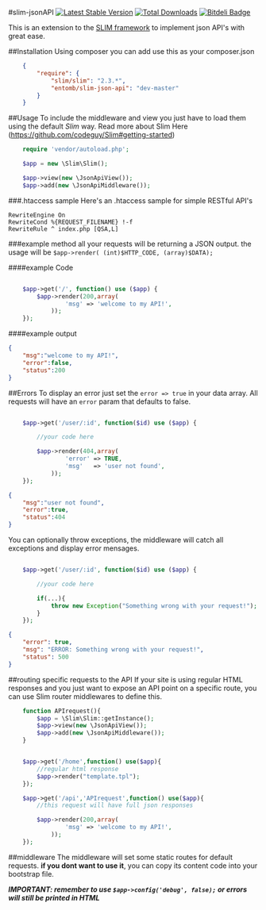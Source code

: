 #slim-jsonAPI
[![Latest Stable Version](https://poser.pugx.org/entomb/slim-json-api/v/stable.png)](https://packagist.org/packages/entomb/slim-json-api)
[![Total Downloads](https://poser.pugx.org/entomb/slim-json-api/downloads.png)](https://packagist.org/packages/entomb/slim-json-api)
[![Bitdeli Badge](https://d2weczhvl823v0.cloudfront.net/entomb/slim-json-api/trend.png)](https://bitdeli.com/free "Bitdeli Badge")

This is an extension to the [SLIM framework](https://github.com/codeguy/Slim) to implement json API's with great ease.

##Installation
Using composer you can add use this as your composer.json

```json
    {
        "require": {
            "slim/slim": "2.3.*",
            "entomb/slim-json-api": "dev-master"
        }
    }

```

##Usage
To include the middleware and view you just have to load them using the default _Slim_ way.
Read more about Slim Here (https://github.com/codeguy/Slim#getting-started)

```php
    require 'vendor/autoload.php';

    $app = new \Slim\Slim();

    $app->view(new \JsonApiView());
    $app->add(new \JsonApiMiddleware());
```

###.htaccess sample
Here's an .htaccess sample for simple RESTful API's
```
RewriteEngine On
RewriteCond %{REQUEST_FILENAME} !-f
RewriteRule ^ index.php [QSA,L]
```

###example method
all your requests will be returning a JSON output.
the usage will be `$app->render( (int)$HTTP_CODE, (array)$DATA);`

####example Code 
```php

    $app->get('/', function() use ($app) {
        $app->render(200,array(
                'msg' => 'welcome to my API!',
            ));
    });

```


####example output
```json
{
    "msg":"welcome to my API!",
    "error":false,
    "status":200
}

```

##Errors
To display an error just set the `error => true` in your data array.
All requests will have an `error` param that defaults to false.

```php

    $app->get('/user/:id', function($id) use ($app) {

        //your code here

        $app->render(404,array(
                'error' => TRUE,
                'msg'   => 'user not found',
            ));
    });

```
```json
{
    "msg":"user not found",
    "error":true,
    "status":404
}

```

You can optionally throw exceptions, the middleware will catch all exceptions and display error mensages.

```php

    $app->get('/user/:id', function($id) use ($app) {

        //your code here

        if(...){
            throw new Exception("Something wrong with your request!");
        }
    });

```
```json
{
    "error": true,
    "msg": "ERROR: Something wrong with your request!",
    "status": 500
}

```


##routing specific requests to the API
If your site is using regular HTML responses and you just want to expose an API point on a specific route,
you can use Slim router middlewares to define this.

```php
    function APIrequest(){
        $app = \Slim\Slim::getInstance();
        $app->view(new \JsonApiView());
        $app->add(new \JsonApiMiddleware());
    }


    $app->get('/home',function() use($app){
        //regular html response
        $app->render("template.tpl");
    });

    $app->get('/api','APIrequest',function() use($app){
        //this request will have full json responses

        $app->render(200,array(
                'msg' => 'welcome to my API!',
            ));
    });
```


##middleware
The middleware will set some static routes for default requests.
**if you dont want to use it**, you can copy its content code into your bootstrap file.

***IMPORTANT: remember to use `$app->config('debug', false);` or errors will still be printed in HTML***
